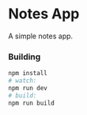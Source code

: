 # Notes App

A simple notes app.

### Building

``` bash
npm install
# watch:
npm run dev
# build:
npm run build
```
